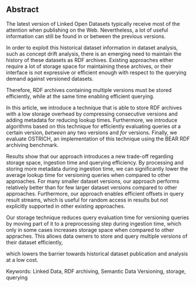 ## Abstract
<!-- Context      -->
The latest version of Linked Open Datasets typically receive most of the attention when publishing on the Web.
Nevertheless, a lot of useful information can still be found in or between the previous versions.
<!-- Need         -->
In order to exploit this historical dataset information in dataset analysis,
such as concept drift analysis,
there is an emerging need to maintain the history of these datasets as RDF archives.
Existing approaches either require a lot of storage space for maintaining these archives,
or their interface is not expressive or efficient enough with respect to the querying demand against versioned datasets.
<!-- Task         -->
Therefore, RDF archives containing multiple versions must be stored efficiently,
while at the same time enabling efficient querying.
<!-- Object       -->
In this article, we introduce a technique that is able to store RDF archives
with a low storage overhead by compressing consecutive versions and adding metadata for reducing lookup times.
Furthermore, we introduce algorithms based on this technique for efficiently evaluating
queries *at* a certain version, *between* any two versions and *for* versions.
Finally, we evaluate OSTRICH, an implementation of this technique using the BEAR RDF archiving benchmark.
<!-- Findings     -->
Results show that our approach introduces a new trade-off regarding storage space, ingestion time and querying efficiency.
By processing and storing more metadata during ingestion time,
we can significantly lower the average lookup time for versioning queries when compared to other approaches.
For many smaller dataset versions, our approach performs relatively better than for few larger dataset versions compared to other approaches.
Furthermore, our approach enables efficient offsets in query result streams,
which is useful for random access in results
but not explicitly supported in other existing approaches.
<!-- Conclusion   -->
Our storage technique reduces query evaluation time for versioning queries by moving part of it
to a preprocessing step during ingestion time, which only in some cases increases storage space when compared to other appraches.
This allows data owners to store and query multiple versions of their dataset efficiently,
<!-- Perspectives -->
which lowers the barrier towards historical dataset publication and analysis at a low cost.

<span id="keywords"><span class="title">Keywords:</span> Linked Data, RDF archiving, Semantic Data Versioning, storage, querying</span>
